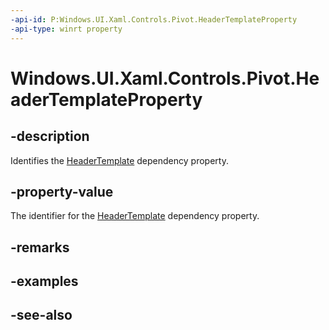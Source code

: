 ```yaml
---
-api-id: P:Windows.UI.Xaml.Controls.Pivot.HeaderTemplateProperty
-api-type: winrt property
---
```


<!-- Property syntax
public Windows.UI.Xaml.DependencyProperty HeaderTemplateProperty { get; }
-->

# Windows.UI.Xaml.Controls.Pivot.HeaderTemplateProperty

## -description
Identifies the [HeaderTemplate](pivot_headertemplate.md) dependency property.



## -property-value
The identifier for the [HeaderTemplate](pivot_headertemplate.md) dependency property.

## -remarks

## -examples

## -see-also
